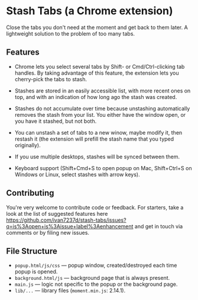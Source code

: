 # Stash Tabs (a Chrome extension)

Close the tabs you don't need at the moment and get back to them later. A lightweight solution to the problem of too many tabs.

## Features

- Chrome lets you select several tabs by Shift- or Cmd/Ctrl-clicking tab handles. By taking advantage of this feature, the extension lets you cherry-pick the tabs to stash.

- Stashes are stored in an easily accessible list, with more recent ones on top, and with an indication of how long ago the stash was created.

- Stashes do not accumulate over time because unstashing automatically removes the stash from your list. You either have the window open, or you have it stashed, but not both.

- You can unstash a set of tabs to a new winow, maybe modify it, then restash it (the extension will prefill the stash name that you typed originally).

- If you use multiple desktops, stashes will be synced between them.

- Keyboard support (Shift+Cmd+S to open popup on Mac, Shift+Ctrl+S on Windows or Linux, select stashes with arrow keys).

## Contributing

You're very welcome to contribute code or feedback. For starters, take a look at the list of suggested features here https://github.com/ivan7237d/stash-tabs/issues?q=is%3Aopen+is%3Aissue+label%3Aenhancement and get in touch via comments or by filing new issues.

## File Structure

- `popup.html/js/css` — popup window, created/destroyed each time popup is opened.
- `background.html/js` — background page that is always present.
- `main.js` — logic not specific to the popup or the background page.
- `lib/...` — library files (`moment.min.js`: 2.14.1).
